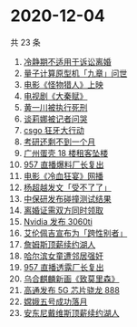 # 2020-12-04

共 23 条

<!-- BEGIN ZHIHUSEARCH -->
<!-- 最后更新时间 Fri Dec 04 2020 21:06:17 GMT+0800 (CST) -->
1. [冷静期不适用于诉讼离婚](https://www.zhihu.com/search?q=离婚冷静期)
1. [量子计算原型机「九章」问世](https://www.zhihu.com/search?q=九章)
1. [电影《怪物猎人》上映](https://www.zhihu.com/search?q=怪物猎人电影)
1. [电视剧《大秦赋》](https://www.zhihu.com/search?q=大秦赋)
1. [黄一川被执行死刑](https://www.zhihu.com/search?q=黄一川)
1. [谈莉娜被记者问哭](https://www.zhihu.com/search?q=谈莉娜)
1. [csgo 狂牙大行动](https://www.zhihu.com/search?q=csgo大行动)
1. [考研还剩不到一个月](https://www.zhihu.com/search?q=考研)
1. [广州蛋壳 18 楼租客坠楼](https://www.zhihu.com/search?q=广州蛋壳坠楼)
1. [957 直播爆料厂长复出](https://www.zhihu.com/search?q=厂长复出)
1. [电影《冷血狂宴》网播](https://www.zhihu.com/search?q=冷血狂宴)
1. [杨超越发文「受不了了」 ](https://www.zhihu.com/search?q=杨超越)
1. [中保研发布碰撞测试结果](https://www.zhihu.com/search?q=中保研)
1. [离婚证需双方同时领取](https://www.zhihu.com/search?q=离婚冷静期)
1. [Nvidia 发布 3060ti ](https://www.zhihu.com/search?q=3060ti)
1. [艾伦佩吉宣布为「跨性别者」](https://www.zhihu.com/search?q=跨性别者)
1. [詹姆斯顶薪续约湖人](https://www.zhihu.com/search?q=詹姆斯)
1. [哈尔滨女童遭邻居强奸](https://www.zhihu.com/search?q=哈尔滨女童)
1. [957 直播透露厂长复出](https://www.zhihu.com/search?q=厂长复出)
1. [乌合麒麟新画《致莫里森》](https://www.zhihu.com/search?q=致莫里森)
1. [高通发布 5G 芯片骁龙 888](https://www.zhihu.com/search?q=骁龙888)
1. [嫦娥五号成功落月](https://www.zhihu.com/search?q=嫦娥五号)
1. [安东尼戴维斯顶薪续约湖人](https://www.zhihu.com/search?q=安东尼戴维斯)
<!-- END ZHIHUSEARCH -->
